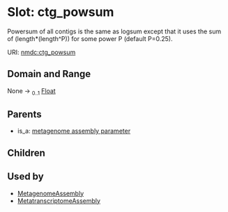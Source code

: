 
# Slot: ctg_powsum


Powersum of all contigs is the same as logsum except that it uses the sum of (length*(length^P)) for some power P (default P=0.25).

URI: [nmdc:ctg_powsum](https://microbiomedata/meta/ctg_powsum)


## Domain and Range

None &#8594;  <sub>0..1</sub> [Float](types/Float.md)

## Parents

 *  is_a: [metagenome assembly parameter](metagenome_assembly_parameter.md)

## Children


## Used by

 * [MetagenomeAssembly](MetagenomeAssembly.md)
 * [MetatranscriptomeAssembly](MetatranscriptomeAssembly.md)
